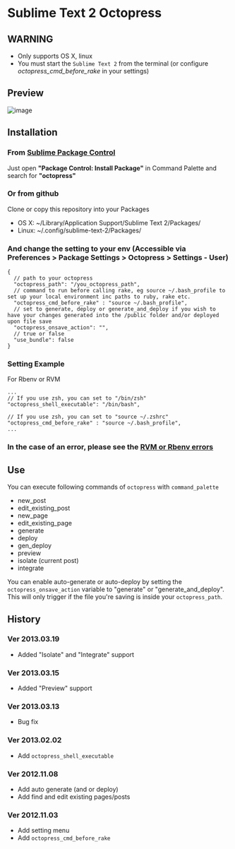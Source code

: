 # Sublime Text 2 Octopress

## WARNING

- Only supports OS X, linux
- You must start the `Sublime Text 2` from the terminal (or configure *octopress_cmd_before_rake* in your settings)

## Preview
![image](http://d.pr/i/WUn+)

## Installation
### From [Sublime Package Control](http://wbond.net/sublime_packages/package_control)
Just open **"Package Control: Install Package"** in Command Palette and search for **"octopress"**

### Or from github
Clone or copy this repository into your Packages
- OS X: ~/Library/Application Support/Sublime Text 2/Packages/
- Linux: ~/.config/sublime-text-2/Packages/

### And change the setting to your env (Accessible via Preferences > Package Settings > Octopress > Settings - User)
```
{
  // path to your octopress
  "octopress_path": "/you_octopress_path",
  // command to run before calling rake, eg source ~/.bash_profile to set up your local environment inc paths to ruby, rake etc.
  "octopress_cmd_before_rake" : "source ~/.bash_profile",
  // set to generate, deploy or generate_and_deploy if you wish to have your changes generated into the /public folder and/or deployed upon file save
  "octopress_onsave_action": "",
  // true or false
  "use_bundle": false
}
```

### Setting Example

For Rbenv or RVM

```
...
// If you use zsh, you can set to "/bin/zsh"
"octopress_shell_executable": "/bin/bash",

// If you use zsh, you can set to "source ~/.zshrc"
"octopress_cmd_before_rake" : "source ~/.bash_profile",
...
```

### In the case of an error, please see the [RVM or Rbenv errors](https://github.com/blueplanet/sublime-text-2-octopress/issues/5#issuecomment-14313965)

## Use
You can execute following commands of `octopress` with `command_palette`
- new_post
- edit_existing_post
- new_page
- edit_existing_page
- generate
- deploy
- gen_deploy
- preview
- isolate (current post)
- integrate

You can enable auto-generate or auto-deploy by setting the ```octopress_onsave_action``` variable to "generate" or "generate_and_deploy". This will only trigger if the file you're saving is inside your ```octopress_path```.

## History
### Ver 2013.03.19
- Added "Isolate" and "Integrate" support

### Ver 2013.03.15
- Added "Preview" support

### Ver 2013.03.13
- Bug fix

### Ver 2013.02.02
- Add `octopress_shell_executable`

### Ver 2012.11.08
- Add auto generate (and or deploy)
- Add find and edit existing pages/posts

### Ver 2012.11.03
- Add setting menu
- Add `octopress_cmd_before_rake`
